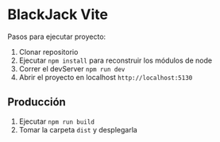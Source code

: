 # BlackJack Vite

Pasos para ejecutar proyecto:

1. Clonar repositorio
2. Ejecutar ```npm install``` para reconstruir los módulos de node
3. Correr el devServer ```npm run dev```
4. Abrir el proyecto en localhost ```http://localhost:5130```

## Producción

1. Ejecutar ```npm run build```
2. Tomar la carpeta ```dist``` y desplegarla    